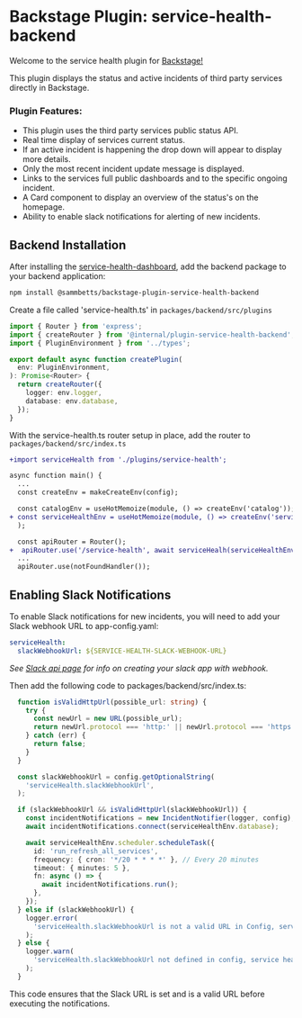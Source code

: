 # Backstage Plugin: service-health-backend

Welcome to the service health plugin for [Backstage!](https://backstage.io/)

This plugin displays the status and active incidents of third party services directly in Backstage.

### Plugin Features:

- This plugin uses the third party services public status API.
- Real time display of services current status.
- If an active incident is happening the drop down will appear to display more details.
- Only the most recent incident update message is displayed.
- Links to the services full public dashboards and to the specific ongoing incident.
- A Card component to display an overview of the status's on the homepage.
- Ability to enable slack notifications for alerting of new incidents.

## Backend Installation

After installing the [service-health-dashboard](https://www.npmjs.com/package/backstage-plugin-service-health-dashboard),
add the backend package to your backend application:

```bash
npm install @sammbetts/backstage-plugin-service-health-backend
```

Create a file called 'service-health.ts' in `packages/backend/src/plugins`

```ts
import { Router } from 'express';
import { createRouter } from '@internal/plugin-service-health-backend';
import { PluginEnvironment } from '../types';

export default async function createPlugin(
  env: PluginEnvironment,
): Promise<Router> {
  return createRouter({
    logger: env.logger,
    database: env.database,
  });
}
```

With the service-health.ts router setup in place, add the router to `packages/backend/src/index.ts`

```diff
+import serviceHealth from './plugins/service-health';

async function main() {
  ...
  const createEnv = makeCreateEnv(config);

  const catalogEnv = useHotMemoize(module, () => createEnv('catalog'));
+ const serviceHealthEnv = useHotMemoize(module, () => createEnv('service-health'),
  );

  const apiRouter = Router();
+  apiRouter.use('/service-health', await serviceHealh(serviceHealthEnv));
  ...
  apiRouter.use(notFoundHandler());
```

## Enabling Slack Notifications

To enable Slack notifications for new incidents, you will need to add your Slack webhook URL to app-config.yaml:

```yaml
serviceHealth:
  slackWebhookUrl: ${SERVICE-HEALTH-SLACK-WEBHOOK-URL}
```

_See [Slack api page](https://api.slack.com/apps) for info on creating your slack app with webhook._

Then add the following code to packages/backend/src/index.ts:

```ts
  function isValidHttpUrl(possible_url: string) {
    try {
      const newUrl = new URL(possible_url);
      return newUrl.protocol === 'http:' || newUrl.protocol === 'https:';
    } catch (err) {
      return false;
    }
  }

  const slackWebhookUrl = config.getOptionalString(
    'serviceHealth.slackWebhookUrl',
  );

  if (slackWebhookUrl && isValidHttpUrl(slackWebhookUrl)) {
    const incidentNotifications = new IncidentNotifier(logger, config);
    await incidentNotifications.connect(serviceHealthEnv.database);

    await serviceHealthEnv.scheduler.scheduleTask({
      id: 'run_refresh_all_services',
      frequency: { cron: '*/20 * * * *' }, // Every 20 minutes
      timeout: { minutes: 5 },
      fn: async () => {
        await incidentNotifications.run();
      },
    });
  } else if (slackWebhookUrl) {
    logger.error(
      'serviceHealth.slackWebhookUrl is not a valid URL in Config, service health notifications will be disabled.',
    );
  } else {
    logger.warn(
      'serviceHealth.slackWebhookUrl not defined in config, service health notifications will be disabled.',
    );
  }
```

This code ensures that the Slack URL is set and is a valid URL before executing the notifications.